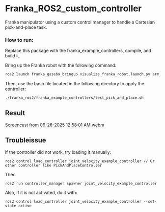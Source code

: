 # Franka_ROS2_custom_controller
Franka manipulator using a custom control manager to handle a Cartesian pick-and-place task.

### How to run:
Replace this package with the franka_example_controllers, compile, and build it.

Bring up the Franka robot with the following command:
```bash
ros2 launch franka_gazebo_bringup visualize_franka_robot.launch.py arm_id:=fr3 load_gripper:=true franka_hand:='franka_hand' robot_ip:=dont-care use_fake_hardware:=true use_rviz:=true

```

Then, use the bash file located in the following directory to apply the controller:

```bash
./franka_ros2/franka_example_controllers/test_pick_and_place.sh

```


## Result
[Screencast from 09-26-2025 12:58:01 AM.webm](https://github.com/user-attachments/assets/f08e6457-a4d5-4e68-9d2f-61576b931760)


## Troubleissue
If the controller did not work, try loading it manually:

```
ros2 control load_controller joint_velocity_example_controller // Or other controller like PickAndPlaceController
```
Then
```
ros2 run controller_manager spawner joint_velocity_example_controller

```
Also, if it is not activated, do it with:
```
ros2 control load_controller joint_velocity_example_controller --set-state active
```
